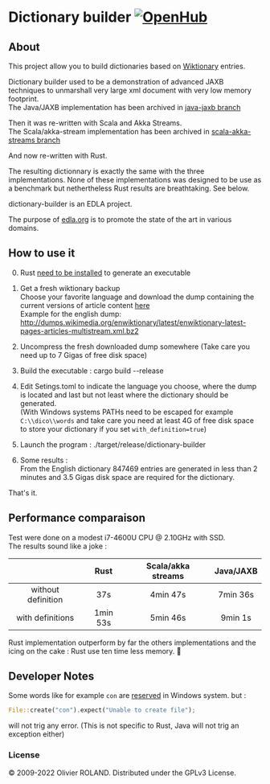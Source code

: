 # Dictionary builder [![OpenHub](http://www.openhub.net/p/dictionary-builder/widgets/project_thin_badge.gif)](https://www.openhub.net/p/dictionary-builder)
## About ##
This project allow you to build dictionaries based on [Wiktionary](http://www.wiktionary.org/) entries.   

Dictionary builder used to be a demonstration of advanced JAXB techniques to unmarshall very large xml document with very low memory footprint.   
The Java/JAXB implementation has been archived in [java-jaxb branch](https://github.com/newca12/dictionary-builder/tree/java-jaxb)

Then it was re-written with Scala and Akka Streams.  
The Scala/akka-stream implementation has been archived in [scala-akka-streams branch](https://github.com/newca12/dictionary-builder/tree/scala-akka-streams)

And now re-written with Rust.

The resulting dictionnary is exactly the same with the three implementations.
None of these implementations was designed to be use as a benchmark but nethertheless Rust results are breathtaking. See below.

dictionary-builder is an EDLA project.

The purpose of [edla.org](https://edla.org) is to promote the state of the art in various domains.

## How to use it ##

0. Rust [need to be installed](https://doc.rust-lang.org/book/ch01-01-installation.html) to generate an executable

1. Get a fresh wiktionary backup   
Choose your favorite language and download the dump containing the current versions of article content [here](http://download.wikimedia.org/backup-index.html)  
Example for the english dump:
http://dumps.wikimedia.org/enwiktionary/latest/enwiktionary-latest-pages-articles-multistream.xml.bz2

2. Uncompress the fresh downloaded dump somewhere (Take care you need up to 7 Gigas of free disk space)

3. Build the executable : cargo build --release  

4. Edit Setings.toml to indicate the language you choose, where the dump is located and last but not least where the dictionary should be generated.  
(With Windows systems PATHs need to be escaped for example `C:\\dico\\words` and take care you need at least 4G of free disk space to store your dictionary if you set `with_definition=true`)

5. Launch the program : ./target/release/dictionary-builder

6. Some results :  
From the English dictionary 847469 entries are generated in less than 2 minutes and 3.5 Gigas disk space are required for the dictionary.

That's it.

## Performance comparaison ##

Test were done on a modest i7-4600U CPU @ 2.10GHz with SSD.  
The results sound like a joke :

|| Rust  | Scala/akka streams | Java/JAXB |
| :---:| :---: | :---: | :---: |
| without definition| 37s  | 4min 47s  | 7min 36s |
| with definitions | 1min 53s  | 5min 46s  | 9min 1s |

Rust implementation outperform by far the others implementations and the icing on the cake : Rust use ten time less memory. :rocket:

## Developer Notes ##

Some words like for example `con` are [reserved](https://superuser.com/questions/86999/why-cant-i-name-a-folder-or-file-con-in-windows) in Windows system. but :
``` rust
File::create("con").expect("Unable to create file"); 
````
will not trig any error. (This is not specific to Rust, Java will not trig an exception either)

### License ###
© 2009-2022 Olivier ROLAND. Distributed under the GPLv3 License.

